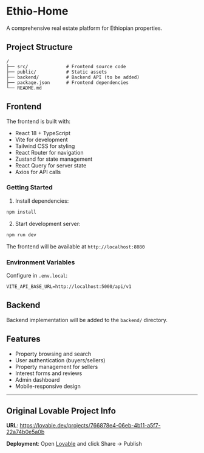 # Ethio-Home

A comprehensive real estate platform for Ethiopian properties.

## Project Structure

```
/
├── src/              # Frontend source code
├── public/           # Static assets
├── backend/          # Backend API (to be added)
├── package.json      # Frontend dependencies
└── README.md
```

## Frontend

The frontend is built with:
- React 18 + TypeScript
- Vite for development
- Tailwind CSS for styling
- React Router for navigation
- Zustand for state management
- React Query for server state
- Axios for API calls

### Getting Started

1. Install dependencies:
```bash
npm install
```

2. Start development server:
```bash
npm run dev
```

The frontend will be available at `http://localhost:8080`

### Environment Variables

Configure in `.env.local`:
```
VITE_API_BASE_URL=http://localhost:5000/api/v1
```

## Backend

Backend implementation will be added to the `backend/` directory.

## Features

- Property browsing and search
- User authentication (buyers/sellers)
- Property management for sellers
- Interest forms and reviews
- Admin dashboard
- Mobile-responsive design

---

## Original Lovable Project Info

**URL**: https://lovable.dev/projects/766878e4-06eb-4b11-a5f7-22a74b0e5a0b

**Deployment**: Open [Lovable](https://lovable.dev/projects/766878e4-06eb-4b11-a5f7-22a74b0e5a0b) and click Share → Publish